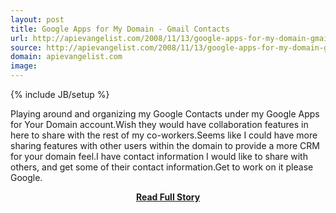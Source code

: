 ```yaml
---
layout: post
title: Google Apps for My Domain - Gmail Contacts
url: http://apievangelist.com/2008/11/13/google-apps-for-my-domain-gmail-contacts/
source: http://apievangelist.com/2008/11/13/google-apps-for-my-domain-gmail-contacts/
domain: apievangelist.com
image: 
---
```

{% include JB/setup %}<p>Playing around and organizing my Google Contacts under my Google Apps for Your Domain account.Wish they would have collaboration features in here to share with the rest of my co-workers.Seems like I could have more sharing features with other users within the domain to provide a more CRM for your domain feel.I have contact information I would like to share with others, and get some of their contact information.Get to work on it please Google.</p>
<center><p><a href="http://apievangelist.com/2008/11/13/google-apps-for-my-domain-gmail-contacts/" style='padding:25px; font-sze:18px; font-weight: bold;'>Read Full Story</a></p></center>
